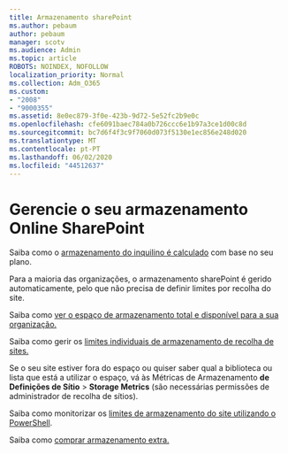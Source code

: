 ```yaml
---
title: Armazenamento sharePoint
ms.author: pebaum
author: pebaum
manager: scotv
ms.audience: Admin
ms.topic: article
ROBOTS: NOINDEX, NOFOLLOW
localization_priority: Normal
ms.collection: Adm_O365
ms.custom:
- "2008"
- "9000355"
ms.assetid: 8e0ec879-3f0e-423b-9d72-5e52fc2b9e0c
ms.openlocfilehash: cfe6091baec784a0b726ccc6e1b97a3ce1d00c8d
ms.sourcegitcommit: bc7d6f4f3c9f7060d073f5130e1ec856e248d020
ms.translationtype: MT
ms.contentlocale: pt-PT
ms.lasthandoff: 06/02/2020
ms.locfileid: "44512637"
---
```

# <a name="manage-your-sharepoint-online-storage"></a>Gerencie o seu armazenamento Online SharePoint

Saiba como o [armazenamento do inquilino é calculado](https://docs.microsoft.com/office365/servicedescriptions/sharepoint-online-service-description/sharepoint-online-limits?redirectedfrom=MSDN#limits-by-plan) com base no seu plano.

Para a maioria das organizações, o armazenamento sharePoint é gerido automaticamente, pelo que não precisa de definir limites por recolha do site.

Saiba como [ver o espaço de armazenamento total e disponível para a sua organização.](https://docs.microsoft.com/sharepoint/manage-site-collection-storage-limits)

Saiba como gerir os [limites individuais de armazenamento de recolha de sites.](https://docs.microsoft.com/sharepoint/manage-site-collection-storage-limits#manage-individual-site-storage-limits)

Se o seu site estiver fora do espaço ou quiser saber qual a biblioteca ou lista que está a utilizar o espaço, vá às Métricas de Armazenamento **de Definições de Sítio**  >  **Storage Metrics** (são necessárias permissões de administrador de recolha de sítios).

Saiba como monitorizar os [limites de armazenamento do site utilizando o PowerShell](https://docs.microsoft.com/sharepoint/manage-site-collection-storage-limits#monitor-site-storage-limits-by-using-powershell).

Saiba como [comprar armazenamento extra.](https://docs.microsoft.com/microsoft-365/commerce/add-storage-space) 
  